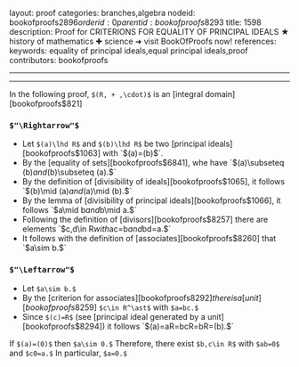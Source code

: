 layout: proof
categories: branches,algebra
nodeid: bookofproofs$2896
orderid: 0
parentid: bookofproofs$8293
title: 1598
description: Proof for CRITERIONS FOR EQUALITY OF PRINCIPAL IDEALS ★ history of mathematics ✚ science ➜ visit BookOfProofs now!
references: 
keywords: equality of principal ideals,equal principal ideals,proof
contributors: bookofproofs

---


---

In the following proof, `$(R, + ,\cdot)$` is an [integral domain][bookofproofs$821]

### `$"\Rightarrow"$`

* Let `$(a)\lhd R$` and `$(b)\lhd R$` be two [principal ideals][bookofproofs$1063] with `$(a)=(b)$`.
* By the [equality of sets][bookofproofs$6841], whe have `$(a)\subseteq (b)$` and `$(b)\subseteq (a).$`
* By the definition of [divisibility of ideals][bookofproofs$1065], it follows `$(b)\mid (a)$` and `$(a)\mid (b).$`
* By the lemma of [divisibility of principal ideals][bookofproofs$1066], it follows `$a\mid b$` and `$b\mid a.$`
* Following the definition of [divisors][bookofproofs$8257] there are elements `$c,d\in R$` with `$ac=b$` and `$bd=a.$`
* It follows with the definition of [associates][bookofproofs$8260] that `$a\sim b.$`

### `$"\Leftarrow"$`

* Let `$a\sim b.$`
* By the [criterion for associates][bookofproofs$8292] there is a [unit][bookofproofs$8259] `$c\in R^\ast$` with `$a=bc.$` 
* Since `$(c)=R$` (see [principal ideal generated by a unit][bookofproofs$8294]) it follows `$(a)=aR=bcR=bR=(b).$` 

If `$(a)=(0)$` then `$a\sim 0.$` Therefore, there exist `$b,c\in R$` with `$ab=0$` and `$c0=a.$` In particular, `$a=0.$`
